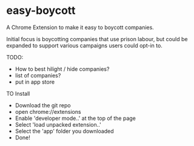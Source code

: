 # easy-boycott
A Chrome Extension to make it easy to boycott companies.

Initial focus is boycotting companies that use prison labour, but could be expanded to support various campaigns users could opt-in to.

TODO:
- How to best hilight / hide companies?
- list of companies?
- put in app store


TO Install
- Download the git repo
- open chrome://extensions
- Enable 'developer mode..' at the top of the page
- Select 'load unpacked extension..'
- Select the 'app' folder you downloaded
- Done!